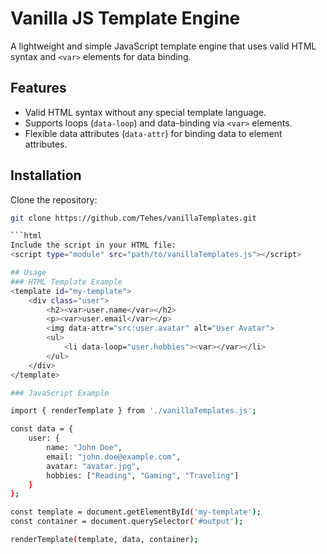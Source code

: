 # Vanilla JS Template Engine

A lightweight and simple JavaScript template engine that uses valid HTML syntax and `<var>` elements for data binding.

## Features
- Valid HTML syntax without any special template language.
- Supports loops (`data-loop`) and data-binding via `<var>` elements.
- Flexible data attributes (`data-attr`) for binding data to element attributes.

## Installation

Clone the repository:
```bash
git clone https://github.com/Tehes/vanillaTemplates.git

```html
Include the script in your HTML file:
<script type="module" src="path/to/vanillaTemplates.js"></script>

## Usage
### HTML Template Example
<template id="my-template">
    <div class="user">
        <h2><var>user.name</var></h2>
        <p><var>user.email</var></p>
        <img data-attr="src:user.avatar" alt="User Avatar">
        <ul>
            <li data-loop="user.hobbies"><var></var></li>
        </ul>
    </div>
</template>

### JavaScript Example

import { renderTemplate } from './vanillaTemplates.js';

const data = {
    user: {
        name: "John Doe",
        email: "john.doe@example.com",
        avatar: "avatar.jpg",
        hobbies: ["Reading", "Gaming", "Traveling"]
    }
};

const template = document.getElementById('my-template');
const container = document.querySelector('#output');

renderTemplate(template, data, container);


